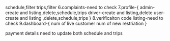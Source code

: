 
schedule,filter
trips,filter
6.complaints-need to check
7.profile-{
    admin-create and listing,delete,schedule,trips
    driver-create and listing,delete
    user-create and listing ,delete,schedule,trips
}
8.verificaiton code listing-need to check
9.dashboard-{
    num of live customer
    num of new restriation
}

payment details need to update both schedule and trips
